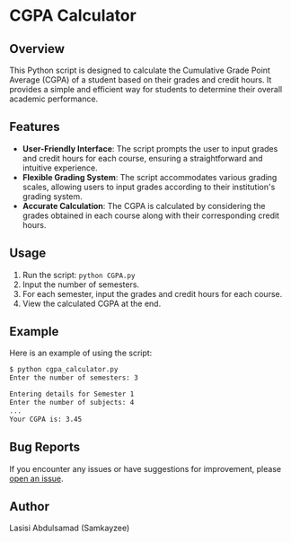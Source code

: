# CGPA Calculator

## Overview

This Python script is designed to calculate the Cumulative Grade Point Average (CGPA) of a student based on their grades and credit hours. It provides a simple and efficient way for students to determine their overall academic performance.

## Features

- **User-Friendly Interface**: The script prompts the user to input grades and credit hours for each course, ensuring a straightforward and intuitive experience.
- **Flexible Grading System**: The script accommodates various grading scales, allowing users to input grades according to their institution's grading system.
- **Accurate Calculation**: The CGPA is calculated by considering the grades obtained in each course along with their corresponding credit hours.

## Usage

1. Run the script: `python CGPA.py`
2. Input the number of semesters.
3. For each semester, input the grades and credit hours for each course.
4. View the calculated CGPA at the end.

## Example

Here is an example of using the script:

```bash
$ python cgpa_calculator.py
Enter the number of semesters: 3

Entering details for Semester 1
Enter the number of subjects: 4
...
Your CGPA is: 3.45

```
## Bug Reports

If you encounter any issues or have suggestions for improvement, please [open an issue](https://github.com/Samkayzeee/python_CGPA_calculator/issues).

## Author
Lasisi Abdulsamad (Samkayzee)

